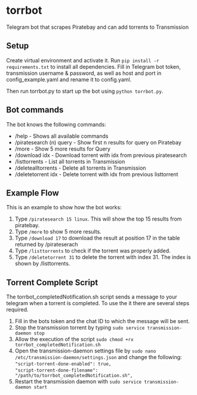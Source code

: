 # torrbot
Telegram bot that scrapes Piratebay and can add torrents to Transmission

## Setup
Create virtual environment and activate it. Run `pip install -r requirements.txt` to install all dependencies. Fill in Telegram bot token, transmission
username & password, as well as host and port in config_example.yaml and rename it to
config.yaml.

Then run torrbot.py to start up the bot using `python torrbot.py`.

## Bot commands
The bot knows the following commands:
* /help - Shows all available commands
* /piratesearch (n) query - Show first n results for query on Piratebay
* /more - Show 5 more results for Query
* /download idx - Download torrent with idx from previous piratesearch
* /listtorrents - List all torrents in Transmission
* /deletealltorrents - Delete all torrents in Transmission
* /deletetorrent idx - Delete torrent with idx from previous listtorrent

## Example Flow
This is an example to show how the bot works:
1. Type `/piratesearch 15 linux`. This will show the top 15 results from piratebay.
2. Type `/more` to show 5 more results.
3. Type `/download 17` to download the result at position 17 in the table returned by 
/pirateserach
4. Type `/listtorrents` to check if the torrent was properly added.
5. Type `/deletetorrent 31` to delete the torrent with index 31. The index is shown by 
/listtorrents.

## Torrent Complete Script
The torrbot_completedNotification.sh script sends a message to your telegram when a 
torrent is completed. To use the it there are several steps required.

1. Fill in the bots token and the chat ID to which the message will be sent.
2. Stop the transmission torrent by typing `sudo service transmission-daemon stop`
3. Allow the execution of the script `sudo chmod +rx torrbot_completedNotification.sh`
4. Open the transmission-daemon settings file by `sudo nano /etc/transmission-daemon/settings.json`
and change the following:<br>
`"script-torrent-done-enabled": true,`<br>
`"script-torrent-done-filename": "/path/to/torrbot_completedNotification.sh",`
5. Restart the transmission daemon with `sudo service transmission-daemon start`